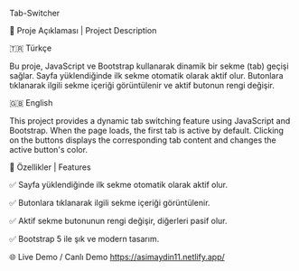 Tab-Switcher

📌 Proje Açıklaması | Project Description

🇹🇷 Türkçe

Bu proje, JavaScript ve Bootstrap kullanarak dinamik bir sekme (tab) geçişi sağlar. Sayfa yüklendiğinde ilk sekme otomatik olarak aktif olur. Butonlara tıklanarak ilgili sekme içeriği görüntülenir ve aktif butonun rengi değişir.

🇬🇧 English

This project provides a dynamic tab switching feature using JavaScript and Bootstrap. When the page loads, the first tab is active by default. Clicking on the buttons displays the corresponding tab content and changes the active button's color.

🚀 Özellikler | Features

✅ Sayfa yüklendiğinde ilk sekme otomatik olarak aktif olur.

✅ Butonlara tıklanarak ilgili sekme içeriği görüntülenir.

✅ Aktif sekme butonunun rengi değişir, diğerleri pasif olur.

✅ Bootstrap 5 ile şık ve modern tasarım.


🌐 Live Demo / Canlı Demo https://asimaydin11.netlify.app/
